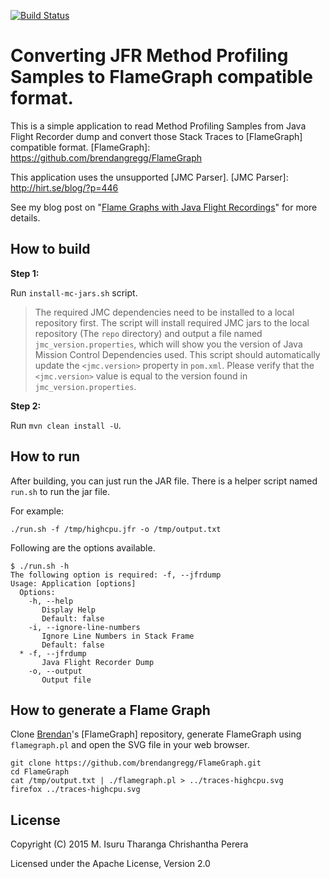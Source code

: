 [![Build Status](https://travis-ci.org/chrishantha/jfr-flame-graph.svg?branch=master)](https://travis-ci.org/chrishantha/jfr-flame-graph)

Converting JFR Method Profiling Samples to FlameGraph compatible format.
========================================================================

This is a simple application to read Method Profiling Samples from Java Flight Recorder dump and convert those Stack Traces to [FlameGraph] compatible format.
[FlameGraph]: https://github.com/brendangregg/FlameGraph

This application uses the unsupported [JMC Parser].
[JMC Parser]: http://hirt.se/blog/?p=446

See my blog post on "[Flame Graphs with Java Flight Recordings]" for more details.

[Flame Graphs with Java Flight Recordings]: http://isuru-perera.blogspot.com/2015/05/flame-graphs-with-java-flight-recordings.html

## How to build

**Step 1:**

Run `install-mc-jars.sh` script.

> The required JMC dependencies need to be installed to a local repository first. The script will install required JMC jars to the local repository (The `repo` directory) and output a file named `jmc_version.properties`, which will show you the version of Java Mission Control Dependencies used.
> This script should automatically update the `<jmc.version>` property in `pom.xml`. Please verify that the `<jmc.version>` value is equal to the version found in `jmc_version.properties`.

**Step 2:**

Run `mvn clean install -U`.

## How to run

After building, you can just run the JAR file. There is a helper script named `run.sh` to run the jar file.

For example:

```
./run.sh -f /tmp/highcpu.jfr -o /tmp/output.txt
```

Following are the options available.
```
$ ./run.sh -h
The following option is required: -f, --jfrdump 
Usage: Application [options]
  Options:
    -h, --help
       Display Help
       Default: false
    -i, --ignore-line-numbers
       Ignore Line Numbers in Stack Frame
       Default: false
  * -f, --jfrdump
       Java Flight Recorder Dump
    -o, --output
       Output file
```

## How to generate a Flame Graph

Clone [Brendan]'s [FlameGraph] repository, generate FlameGraph using `flamegraph.pl` and open the SVG file in your web browser.

```
git clone https://github.com/brendangregg/FlameGraph.git
cd FlameGraph
cat /tmp/output.txt | ./flamegraph.pl > ../traces-highcpu.svg
firefox ../traces-highcpu.svg
```

[Brendan]: http://www.brendangregg.com/bio.html

## License

Copyright (C) 2015 M. Isuru Tharanga Chrishantha Perera

Licensed under the Apache License, Version 2.0
